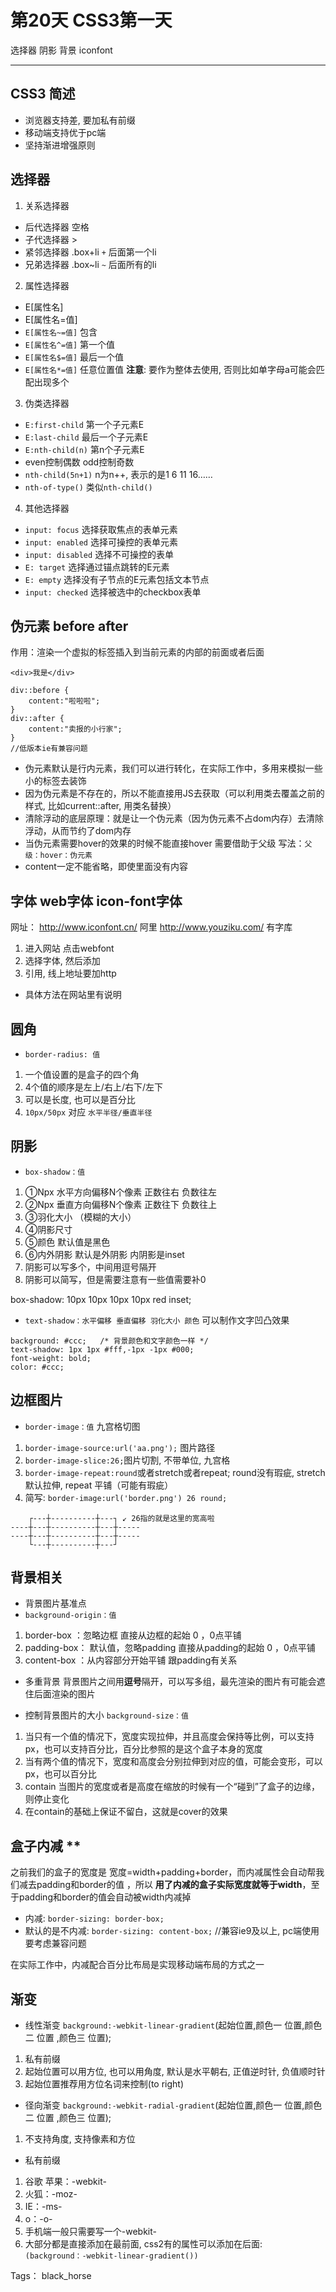 # 第20天 CSS3第一天

选择器 阴影 背景 iconfont

---

## CSS3 简述
- 浏览器支持差, 要加私有前缀
- 移动端支持优于pc端
- 坚持渐进增强原则

## 选择器
1. 关系选择器
- 后代选择器 空格
- 子代选择器 >
- 紧邻选择器 .box+li  ` + ` 后面第一个li
- 兄弟选择器 .box~li  ` ~ ` 后面所有的li

2. 属性选择器
- E[属性名]
- E[属性名=值]
- `E[属性名~=值]` 包含
- `E[属性名^=值]` 第一个值
- `E[属性名$=值]` 最后一个值
- `E[属性名*=值]` 任意位置值 **注意**: 要作为整体去使用, 否则比如单字母a可能会匹配出现多个

3. 伪类选择器
- `E:first-child` 第一个子元素E
- `E:last-child` 最后一个子元素E
- `E:nth-child(n)` 第n个子元素E
- even控制偶数 odd控制奇数
- `nth-child(5n+1)` n为n++, 表示的是1 6 11 16……
- `nth-of-type()` 类似`nth-child()`

4. 其他选择器
- `input: focus`     选择获取焦点的表单元素
- `input: enabled`   选择可操控的表单元素
- `input: disabled`  选择不可操控的表单
- `E: target`   选择通过锚点跳转的E元素
- `E: empty`    选择没有子节点的E元素包括文本节点
- `input: checked`  选择被选中的checkbox表单

## 伪元素 before after
作用：渲染一个虚拟的标签插入到当前元素的内部的前面或者后面
```
<div>我是</div>

div::before {
    content:"啦啦啦";
}
div::after {
    content:"卖报的小行家";
}
//低版本ie有兼容问题
```
- 伪元素默认是行内元素，我们可以进行转化，在实际工作中，多用来模拟一些小的标签去装饰
- 因为伪元素是不存在的，所以不能直接用JS去获取（可以利用类去覆盖之前的样式, 比如current::after, 用类名替换）
- 清除浮动的底层原理：就是让一个伪元素（因为伪元素不占dom内存）去清除浮动，从而节约了dom内存
- 当伪元素需要hover的效果的时候不能直接hover 需要借助于父级 写法：`父级：hover：伪元素`
- content一定不能省略，即使里面没有内容

## 字体 web字体 icon-font字体
网址：
http://www.iconfont.cn/  阿里
http://www.youziku.com/  有字库
1. 进入网站 点击webfont
2. 选择字体, 然后添加
3. 引用, 线上地址要加http
- 具体方法在网站里有说明

## 圆角
- `border-radius: 值`
1. 一个值设置的是盒子的四个角
2. 4个值的顺序是左上/右上/右下/左下
3. 可以是长度, 也可以是百分比
4. `10px/50px` 对应 `水平半径/垂直半径`


## 阴影
- `box-shadow：值`
1. ①Npx 水平方向偏移N个像素 正数往右 负数往左
2. ②Npx 垂直方向偏移N个像素 正数往下 负数往上
3. ③羽化大小 （模糊的大小）
4. ④阴影尺寸
5. ⑤颜色 默认值是黑色
6. ⑥内外阴影 默认是外阴影 内阴影是inset
7. 阴影可以写多个，中间用逗号隔开
8. 阴影可以简写，但是需要注意有一些值需要补0

box-shadow: 10px 10px 10px 10px red inset;

- `text-shadow：水平偏移 垂直偏移 羽化大小 颜色`
可以制作文字凹凸效果
```
background: #ccc;   /* 背景颜色和文字颜色一样 */
text-shadow: 1px 1px #fff,-1px -1px #000;
font-weight: bold;
color: #ccc;
```

## 边框图片
- `border-image：值`
九宫格切图
1. `border-image-source:url('aa.png');` 图片路径
2. `border-image-slice:26;`图片切割, 不带单位, 九宫格
3. `border-image-repeat:round`或者stretch或者repeat; round没有瑕疵, stretch默认拉伸, repeat 平铺（可能有瑕疵）
4. 简写: `border-image:url('border.png') 26 round;`
```
    ┌---┼----------┼---┐ ↙ 26指的就是这里的宽高啦
----┼---┼----------┼---┼-----
----┼---┼----------┼---┼-----
    └---┼----------┼---┘
```

## 背景相关
- 背景图片基准点
- `background-origin：值`
1. border-box  ：忽略边框 直接从边框的起始 0 ，0点平铺
2. padding-box： 默认值，忽略padding 直接从padding的起始 0 ，0点平铺
3. content-box ：从内容部分开始平铺 跟padding有关系

- 多重背景
背景图片之间用**逗号**隔开，可以写多组，最先渲染的图片有可能会遮住后面渲染的图片

- 控制背景图片的大小
`background-size：值`
1. 当只有一个值的情况下，宽度实现拉伸，并且高度会保持等比例，可以支持px，也可以支持百分比，百分比参照的是这个盒子本身的宽度
2. 当有两个值的情况下，宽度和高度会分别拉伸到对应的值，可能会变形，可以px，也可以百分比
3. contain 当图片的宽度或者是高度在缩放的时候有一个“碰到”了盒子的边缘，则停止变化
4. 在contain的基础上保证不留白，这就是cover的效果

## 盒子内减 **

之前我们的盒子的宽度是 宽度=width+padding+border，而内减属性会自动帮我们减去padding和border的值 ，所以 **用了内减的盒子实际宽度就等于width**，至于padding和border的值会自动被width内减掉
- 内减: `border-sizing: border-box;`
- 默认的是不内减: `border-sizing: content-box;`
//兼容ie9及以上, pc端使用要考虑兼容问题

在实际工作中，内减配合百分比布局是实现移动端布局的方式之一

## 渐变
- 线性渐变
`background:-webkit-linear-gradient`(起始位置,颜色一 位置,颜色二 位置 ,颜色三 位置);
1. 私有前缀
2. 起始位置可以用方位, 也可以用角度, 默认是水平朝右, 正值逆时针, 负值顺时针
3. 起始位置推荐用方位名词来控制(to right)

- 径向渐变
`background:-webkit-radial-gradient`(起始位置,颜色一 位置,颜色二 位置 ,颜色三 位置);
1. 不支持角度, 支持像素和方位

- 私有前缀
1. 谷歌 苹果：-webkit-
2. 火狐：-moz-
3. IE：-ms-
4. o：-o-
5. 手机端一般只需要写一个-webkit-
6. 大部分都是直接添加在最前面, css2有的属性可以添加在后面: `(background：-webkit-linear-gradient())`






Tags： black_horse
